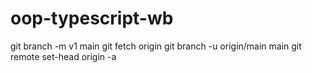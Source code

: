 # oop-typescript-wb

git branch -m v1 main
git fetch origin
git branch -u origin/main main
git remote set-head origin -a

